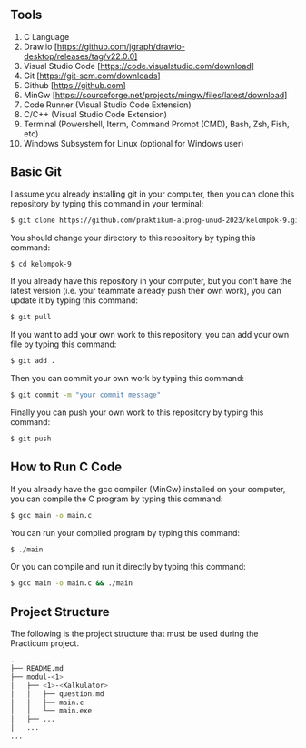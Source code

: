 ## Tools

1. C Language
2. Draw.io [https://github.com/jgraph/drawio-desktop/releases/tag/v22.0.0]
3. Visual Studio Code [https://code.visualstudio.com/download]
4. Git [https://git-scm.com/downloads]
5. Github [https://github.com]
6. MinGw [https://sourceforge.net/projects/mingw/files/latest/download]
7. Code Runner (Visual Studio Code Extension)
8. C/C++ (Visual Studio Code Extension)
9. Terminal (Powershell, Iterm, Command Prompt (CMD), Bash, Zsh, Fish, etc)
10. Windows Subsystem for Linux (optional for Windows user)

## Basic Git

I assume you already installing git in your computer, then you can clone this repository by typing this command in your terminal:

```bash
$ git clone https://github.com/praktikum-alprog-unud-2023/kelompok-9.git
```

You should change your directory to this repository by typing this command:

```bash
$ cd kelompok-9
```

If you already have this repository in your computer, but you don't have the latest version (i.e. your teammate already push their own work), you can update it by typing this command:

```bash
$ git pull
```

If you want to add your own work to this repository, you can add your own file by typing this command:

```bash
$ git add .
```

Then you can commit your own work by typing this command:

```bash
$ git commit -m "your commit message"
```

Finally you can push your own work to this repository by typing this command:

```bash
$ git push
```

## How to Run C Code

If you already have the gcc compiler (MinGw) installed on your computer, you can compile the C program by typing this command:

```bash
$ gcc main -o main.c
```

You can run your compiled program by typing this command:

```bash
$ ./main
```

Or you can compile and run it directly by typing this command:

```bash
$ gcc main -o main.c && ./main
```

## Project Structure

The following is the project structure that must be used during the Practicum project.

```bash
.
├── README.md
├── modul-<1>
│   ├── <1>-<Kalkulator>
│   │   ├── question.md
│   │   ├── main.c
│   │   └── main.exe
│   ├── ...
│   ...
...
```
